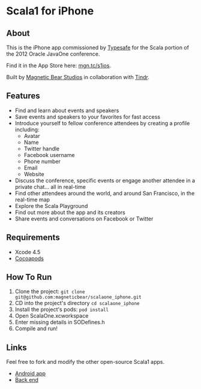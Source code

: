 # Scala1 for iPhone

## About
This is the iPhone app commissioned by [Typesafe](http://www.typesafe.com) for the Scala portion of the 2012 Oracle JavaOne conference.

Find it in the App Store here: [mgn.tc/s1ios](http://mgn.tc/s1ios).

Built by [Magnetic Bear Studios](http://magneticbear.com) in collaboration with [Tindr](http://tindr.co).

## Features

* Find and learn about events and speakers
* Save events and speakers to your favorites for fast access
* Introduce yourself to fellow conference attendees by creating a profile including:
  * Avatar
  * Name
  * Twitter handle
  * Facebook username
  * Phone number
  * Email
  * Website
* Discuss the conference, specific events or engage another attendee in a private chat... all in real-time
* Find other attendees around the world, and around San Francisco, in the real-time map
* Explore the Scala Playground
* Find out more about the app and its creators
* Share events and conversations on Facebook or Twitter

## Requirements

* Xcode 4.5
* [Cocoapods](https://github.com/CocoaPods/CocoaPods)

## How To Run

1. Clone the project: `git clone git@github.com:magneticbear/scalaone_iphone.git`
2. CD into the project's directory `cd scalaone_iphone`
3. Install the project's pods: `pod install`
4. Open ScalaOne.xcworkspace
5. Enter missing details in SODefines.h
6. Compile and run!

## Links

Feel free to fork and modify the other open-source Scala1 apps.

* [Android app](https://github.com/magneticbear/scala1_android)
* [Back end](https://github.com/tindr/Scala1)